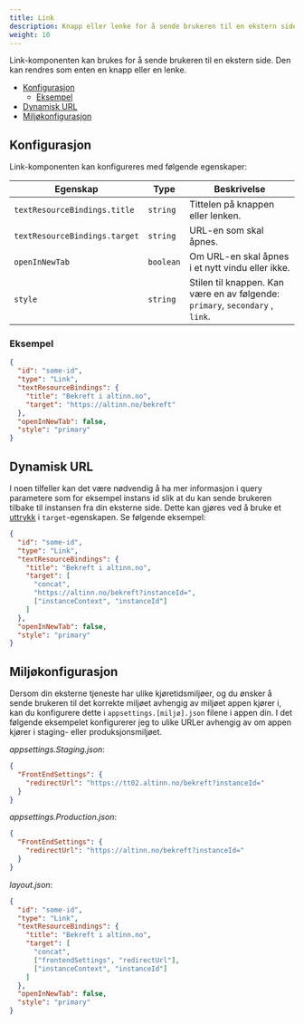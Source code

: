 ```yaml
---
title: Link
description: Knapp eller lenke for å sende brukeren til en ekstern side.
weight: 10
---
```


Link-komponenten kan brukes for å sende brukeren til en ekstern side. Den kan rendres som enten en knapp eller en lenke.

- [Konfigurasjon](#konfigurasjon)
  - [Eksempel](#eksempel)
- [Dynamisk URL](#dynamisk-url)
- [Miljøkonfigurasjon](#miljøkonfigurasjon)

## Konfigurasjon

Link-komponenten kan konfigureres med følgende egenskaper:

| Egenskap                      | Type      | Beskrivelse                                                                   |
| ----------------------------- | --------- | ----------------------------------------------------------------------------- |
| `textResourceBindings.title`  | `string`  | Tittelen på knappen eller lenken.                                             |
| `textResourceBindings.target` | `string`  | URL-en som skal åpnes.                                                        |
| `openInNewTab`                | `boolean` | Om URL-en skal åpnes i et nytt vindu eller ikke.                              |
| `style`                       | `string`  | Stilen til knappen. Kan være en av følgende: `primary`, `secondary` , `link`. |

### Eksempel

```json
{
  "id": "some-id",
  "type": "Link",
  "textResourceBindings": {
    "title": "Bekreft i altinn.no",
    "target": "https://altinn.no/bekreft"
  },
  "openInNewTab": false,
  "style": "primary"
}
```

## Dynamisk URL

I noen tilfeller kan det være nødvendig å ha mer informasjon i query parametere som for eksempel instans id slik at du kan sende brukeren tilbake til instansen fra din eksterne side.
Dette kan gjøres ved å bruke et [uttrykk](/nb/app/development/logic/expressions) i `target`-egenskapen. Se følgende eksempel:

```json
{
  "id": "some-id",
  "type": "Link",
  "textResourceBindings": {
    "title": "Bekreft i altinn.no",
    "target": [
      "concat",
      "https://altinn.no/bekreft?instanceId=",
      ["instanceContext", "instanceId"]
    ]
  },
  "openInNewTab": false,
  "style": "primary"
}
```

## Miljøkonfigurasjon

Dersom din eksterne tjeneste har ulike kjøretidsmiljøer, og du ønsker å sende brukeren til det korrekte miljøet avhengig av miljøet appen kjører i, kan du konfigurere dette i `appsettings.[miljø].json` filene i appen din.
I det følgende eksempelet konfigurerer jeg to ulike URLer avhengig av om appen kjører i staging- eller produksjonsmiljøet.

_appsettings.Staging.json_:

```json
{
  "FrontEndSettings": {
    "redirectUrl": "https://tt02.altinn.no/bekreft?instanceId="
  }
}
```

_appsettings.Production.json_:

```json
{
  "FrontEndSettings": {
    "redirectUrl": "https://altinn.no/bekreft?instanceId="
  }
}
```

_layout.json_:

```json
{
  "id": "some-id",
  "type": "Link",
  "textResourceBindings": {
    "title": "Bekreft i altinn.no",
    "target": [
      "concat",
      ["frontendSettings", "redirectUrl"],
      ["instanceContext", "instanceId"]
    ]
  },
  "openInNewTab": false,
  "style": "primary"
}
```
